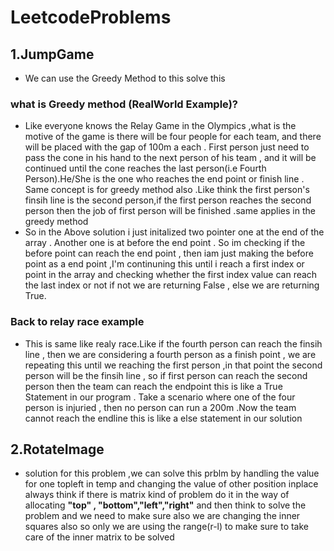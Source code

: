 # LeetcodeProblems

## 1.JumpGame

* We can use the Greedy Method to this solve this

### what is Greedy method (RealWorld Example)?

* Like everyone knows the Relay Game in the Olympics ,what is the motive of the game is there will be four people for each team, and there will be placed with the gap of 100m a each . First person just need to pass the cone in his hand to the next person of his team , and it will be continued until the cone reaches the last person(i.e Fourth Person).He/She is the one who reaches the end point or finish line . Same concept is for greedy method also .Like think the first person's finsih line is the second person,if the first person reaches the second person then the job of first person will be finished .same applies in the greedy method 
* So in the Above solution i just initalized two pointer one at the end of the array . Another one is at before the end point . So im checking if the before point can reach the end point , then iam just making the before point as a end point ,I'm continuning this until i reach a first index or point in the array and checking whether the first index value can reach the last index or not if not we are returning False , else we are returning True.

### Back to relay race example

* This is same like realy race.Like if the fourth person can reach the finsih line , then we are considering a fourth person as a finish point , we are repeating this until we reaching the first person ,in that point the second person will be the finsih line , so if first person can reach the second person then the team can reach the endpoint this is like a True Statement in our program . Take a scenario where one of the four person is injuried , then no person can run a 200m .Now the team cannot reach the endline this is like a else statement in our solution


## 2.RotateImage
 * solution for this problem ,we can solve this prblm by handling the value for 
 one topleft in temp and changing the value of other position inplace 
 always think if there is matrix kind of problem do it in the way of
 allocating    ****"top" , "bottom","left","right"**** and then think to solve 
 the problem and we need to make sure also we are changing the inner squares
 also so only we are using the range(r-l) to make sure to take care of the 
 inner matrix to be solved
